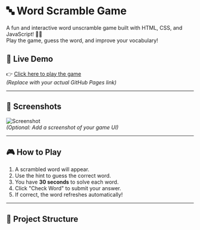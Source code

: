 # 🔤 Word Scramble Game

A fun and interactive word unscramble game built with HTML, CSS, and JavaScript! 🧠✨  
Play the game, guess the word, and improve your vocabulary!

## 🚀 Live Demo

👉 [Click here to play the game](https://your-username.github.io/word-scramble-game/)  
*(Replace with your actual GitHub Pages link)*

---

## 📸 Screenshots

![Screenshot](screenshot.png)  
*(Optional: Add a screenshot of your game UI)*

---

## 🎮 How to Play

1. A scrambled word will appear.
2. Use the hint to guess the correct word.
3. You have **30 seconds** to solve each word.
4. Click "Check Word" to submit your answer.
5. If correct, the word refreshes automatically!

---

## 📁 Project Structure

